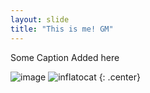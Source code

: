 ```yaml
---
layout: slide
title: "This is me! GM"
---
```


Some Caption Added here

![image](https://user-images.githubusercontent.com/130566573/231713658-777eaa46-d1d2-49d7-9dad-7d5ca3601e37.png)
![inflatocat](https://octodex.github.com/images/inflatocat.png)
{: .center}
